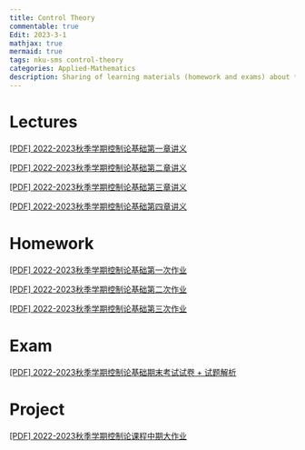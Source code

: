 ```yaml
---
title: Control Theory
commentable: true
Edit: 2023-3-1
mathjax: true
mermaid: true
tags: nku-sms control-theory
categories: Applied-Mathematics
description: Sharing of learning materials (homework and exams) about **Control Theroy** course given by [Pr.Wang](https://math.nankai.edu.cn/2016/1113/c5622a51447/page.htm) sms, Nankai University, in 2022 Fall semester.
---
```


# Lectures

<p><a href="https://ssskz.github.io/materials/第一章.pdf" target="_blank">[PDF] 2022-2023秋季学期控制论基础第一章讲义 </a></p>

<p><a href="https://ssskz.github.io/materials/第二章.pdf" target="_blank">[PDF] 2022-2023秋季学期控制论基础第二章讲义 </a></p>

<p><a href="https://ssskz.github.io/materials/第三章.pdf" target="_blank">[PDF] 2022-2023秋季学期控制论基础第三章讲义 </a></p>

<p><a href="https://ssskz.github.io/materials/第三章-实现.pdf" target="_blank">[PDF] 2022-2023秋季学期控制论基础第四章讲义 </a></p>



# Homework

<p><a href="https://ssskz.github.io/materials/控制论基础1.pdf" target="_blank">[PDF] 2022-2023秋季学期控制论基础第一次作业 </a></p>

<p><a href="https://ssskz.github.io/materials/控制论基础2.pdf" target="_blank">[PDF] 2022-2023秋季学期控制论基础第二次作业 </a></p>

<p><a href="https://ssskz.github.io/materials/控制论基础3.pdf" target="_blank">[PDF] 2022-2023秋季学期控制论基础第三次作业 </a></p>

# Exam

<p><a href="https://ssskz.github.io/materials/控制论基础期末考试.pdf" target="_blank">[PDF] 2022-2023秋季学期控制论基础期末考试试卷 + 试题解析</a></p>

# Project

<p><a href="https://ssskz.github.io/materials/流体力学综述报告.pdf" target="_blank">[PDF] 2022-2023秋季学期控制论课程中期大作业</a></p>